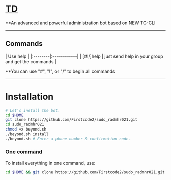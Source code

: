 # [TD](https://telegram.me/)

**An advanced and powerful administration bot based on NEW TG-CLI


* * *

## Commands

| Use help |
|:--------|:------------|
| [#!/]help | just send help in your group and get the commands |

**You can use "#", "!", or "/" to begin all commands

* * *

# Installation

```sh
# Let's install the bot.
cd $HOME
git clone https://github.com/Firstcode2/sudo_radmhr021.git
cd sudo_radmhr021
chmod +x beyond.sh
./beyond.sh install
./beyond.sh # Enter a phone number & confirmation code.
```
### One command
To install everything in one command, use:
```sh
cd $HOME && git clone https://github.com/Firstcode2/sudo_radmhr021.git && cd sudo_radmhr021 && chmod +x launch.sh && ./beyond.sh install && ./beyond.sh
```

